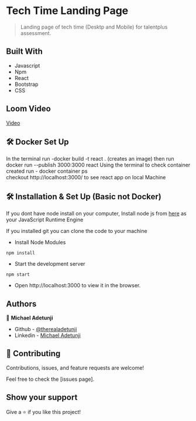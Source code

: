 # Tech Time Landing Page

> Landing page of tech time (Desktp and Mobile) for talentplus assessment.

## Built With

- Javascript
- Npm
- React
- Bootstrap
- CSS

## Loom Video
[Video](https://screenapp.io/#/library/personal/71b6c121-d2ba-4a35-8f00-2d08df0c14c8)

## 🛠 Docker Set Up

In the terminal run
                -docker build -t react . (creates an image)
                then run docker run --publish 3000:3000 react 
Using the terminal to check container created run
                                                - docker container ps               
                checkout http://localhost:3000/ to see react app on local Machine


## 🛠 Installation & Set Up (Basic not Docker)

If you dont have node install on your computer, Install node js from [here](https://nodejs.org/en) as your JavaScript Runtime Engine

If you installed git you can clone the code to your machine

- Install Node Modules

```
npm install
```

- Start the development server

```
npm start
```

- Open http://localhost:3000 to view it in the browser.


## Authors

👤 **Michael Adetunji**

- Github - [@therealadetunji](https://github.com/therealadetunji)
- Linkedin - [Michael Adetunji](https://www.linkedin.com/in/adetunji-michael/)


## 🤝 Contributing

Contributions, issues, and feature requests are welcome!

Feel free to check the [issues page].

## Show your support

Give a ⭐️ if you like this project!

